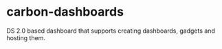 # carbon-dashboards

DS 2.0 based dashboard that supports creating dashboards, gadgets and hosting them.